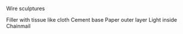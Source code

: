 
Wire sculptures 

Filler with tissue like cloth 
Cement base
Paper outer layer
Light inside
Chainmail